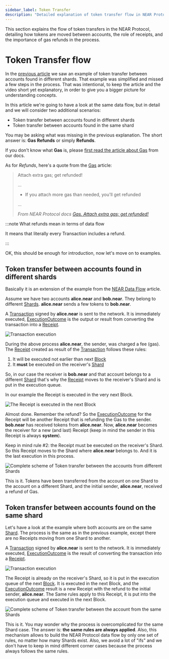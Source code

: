 ```yaml
---
sidebar_label: Token Transfer
description: "Detailed explanation of token transfer flow in NEAR Protocol, including cross-shard transfers, gas refunds, and the receipt-based execution model."
---
```


This section explains the flow of token transfers in the NEAR Protocol, detailing how tokens are moved between accounts, the role of receipts, and the importance of gas refunds in the process.

# Token Transfer flow

In the [previous article](near-data-flow.md) we saw an example of token transfer between accounts found in different shards. That example was simplified and missed a few steps in the process. That was intentional, to keep the article and the video short yet explanatory, in order to give you a bigger picture for understanding concepts.

In this article we're going to have a look at the same data flow, but in detail and we will consider two additional scenarios:

- Token transfer between accounts found in different shards
- Token transfer between accounts found in the same shard

You may be asking what was missing in the previous explanation. The short answer is: **Gas Refunds** or simply **Refunds**.

If you don't know what **Gas** is, please [first read the article about Gas](/protocol/gas) from our docs.

As for *Refunds*, here's a quote from the [Gas](/protocol/gas) article:

> Attach extra gas; get refunded!
>
> ...
>
> - If you attach more gas than needed, you'll get refunded
>
> ...
>
> *From NEAR Protocol docs [Gas. Attach extra gas; get refunded!](/protocol/gas)*


:::note What refunds mean in terms of data flow

It means that literally every Transaction includes a refund.

:::

OK, this should be enough for introduction, now let's move on to examples.


## Token transfer between accounts found in different shards

Basically it is an extension of the example from the [NEAR Data Flow](near-data-flow.md) article.

Assume we have two accounts **alice.near** and **bob.near**. They belong to different [Shards](/data-infrastructure/lake-data-structures/shard). **alice.near** sends a few tokens to **bob.near**.

A [Transaction](/data-infrastructure/lake-data-structures/transaction) signed by **alice.near** is sent to the network. It is immediately executed, [ExecutionOutcome](/data-infrastructure/lake-data-structures/execution-outcome) is the output or result from converting the transaction into a [Receipt](/data-infrastructure/lake-data-structures/receipt).

![Transaction execution](/docs/protocol/data-flow/03-tx-outcome-receipt.png)

During the above process **alice.near**, the sender, was charged a fee (gas). The [Receipt](/data-infrastructure/lake-data-structures/receipt) created as result of the [Transaction](/data-infrastructure/lake-data-structures/transaction) follows these rules:

1. It will be executed not earlier than next [Block](/data-infrastructure/lake-data-structures/block)
2. It **must** be executed on the receiver's [Shard](/data-infrastructure/lake-data-structures/shard)

So, in our case the receiver is **bob.near** and that account belongs to a different [Shard](/data-infrastructure/lake-data-structures/shard) that's why the [Receipt](/data-infrastructure/lake-data-structures/receipt) moves to the receiver's Shard and is put in the execution queue.

In our example the Receipt is executed in the very next Block.

![The Receipt is executed in the next Block](/docs/protocol/data-flow/04-send-nears-flow.png)

Almost done. Remember the refund? So the [ExecutionOutcome](/data-infrastructure/lake-data-structures/execution-outcome) for the Receipt will be another Receipt that is refunding the Gas to the sender. **bob.near** has received tokens from **alice.near**. Now, **alice.near** becomes the receiver for a new (and last) Receipt (keep in mind the sender in this Receipt is always **system**).

Keep in mind rule #2: the Receipt must be executed on the receiver's Shard. So this Receipt moves to the Shard where **alice.near** belongs to. And it is the last execution in this process.

![Complete scheme of Token transfer between the accounts from different Shards](/docs/protocol/flow-token-transfer/01-diff-shards-complete.png)

This is it. Tokens have been transferred from the account on one Shard to the account on a different Shard, and the initial sender, **alice.near**, received a refund of Gas.


## Token transfer between accounts found on the same shard

Let's have a look at the example where both accounts are on the same [Shard](/data-infrastructure/lake-data-structures/shard). The process is the same as in the previous example, except there are no Receipts moving from one Shard to another.

A [Transaction](/data-infrastructure/lake-data-structures/transaction) signed by **alice.near** is sent to the network. It is immediately executed, [ExecutionOutcome](/data-infrastructure/lake-data-structures/execution-outcome) is the result of converting the transaction into a [Receipt](/data-infrastructure/lake-data-structures/receipt).

![Transaction execution](/docs/protocol/data-flow/03-tx-outcome-receipt.png)

The Receipt is already on the receiver's Shard, so it is put in the execution queue of the next [Block](/data-infrastructure/lake-data-structures/block). It is executed in the next Block, and the [ExecutionOutcome](/data-infrastructure/lake-data-structures/execution-outcome) result is a new Receipt with the refund to the initial sender, **alice.near**.
The Same rules apply to this Receipt, it is put into the execution queue and executed in the next Block.

![Complete scheme of Token transfer between the account from the same Shards](/docs/protocol/flow-token-transfer/02-same-shard-complete.png)

This is it. You may wonder why the process is overcomplicated for the same Shard case. The answer is: **the same rules are always applied**. Also, this mechanism allows to build the NEAR Protocol data flow by only one set of rules, no matter how many Shards exist. Also, we avoid a lot of "ifs" and we don't have to keep in mind different corner cases because the process always follows the same rules.

